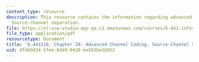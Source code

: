 ```yaml
---
content_type: resource
description: This resource contains the information regarding advanced channel coding.
  Source-channel separation.
file: https://ol-ocw-studio-app-qa.s3.amazonaws.com/courses/6-441-information-theory-spring-2016/dfddd4345fee8dd49420be583be2b952_MIT6_441S16_chapter_20.pdf
file_type: application/pdf
resourcetype: Document
title: '6.441S16: Chapter 20: Advanced Channel Coding. Source-Channel Separation.'
uid: dfddd434-5fee-8dd4-9420-be583be2b952
---
```

